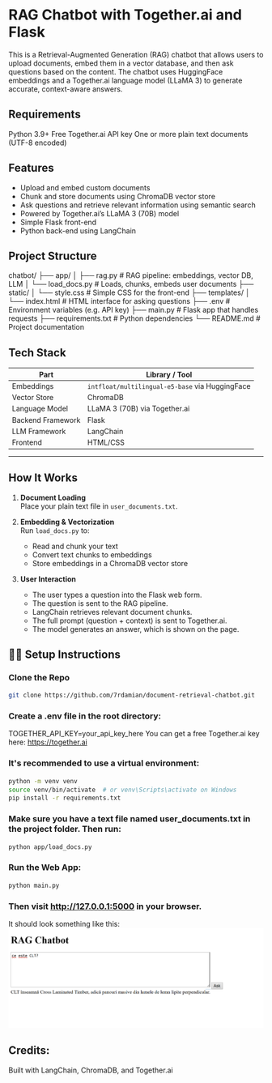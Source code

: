 # RAG Chatbot with Together.ai and Flask

This is a Retrieval-Augmented Generation (RAG) chatbot that allows users to upload documents, embed them in a vector database, and then ask questions based on the content. The chatbot uses HuggingFace embeddings and a Together.ai language model (LLaMA 3) to generate accurate, context-aware answers.

## Requirements

Python 3.9+
Free Together.ai API key
One or more plain text documents (UTF-8 encoded)


## Features

- Upload and embed custom documents
- Chunk and store documents using ChromaDB vector store
- Ask questions and retrieve relevant information using semantic search
- Powered by Together.ai’s LLaMA 3 (70B) model
- Simple Flask front-end
- Python back-end using LangChain


## Project Structure

chatbot/
├── app/
│ ├── rag.py # RAG pipeline: embeddings, vector DB, LLM
│ └── load_docs.py # Loads, chunks, embeds user documents
├── static/
│ └── style.css # Simple CSS for the front-end
├── templates/
│ └── index.html # HTML interface for asking questions
├── .env # Environment variables (e.g. API key)
├── main.py # Flask app that handles requests
├── requirements.txt # Python dependencies
└── README.md # Project documentation


## Tech Stack

| Part              | Library / Tool                          |
|-------------------|------------------------------------------|
| Embeddings        | `intfloat/multilingual-e5-base` via HuggingFace |
| Vector Store      | ChromaDB                                 |
| Language Model    | LLaMA 3 (70B) via Together.ai            |
| Backend Framework | Flask                                    |
| LLM Framework     | LangChain                                |
| Frontend          | HTML/CSS                                 |

---

## How It Works

1. **Document Loading**  
   Place your plain text file in `user_documents.txt`.

2. **Embedding & Vectorization**  
   Run `load_docs.py` to:
   - Read and chunk your text
   - Convert text chunks to embeddings
   - Store embeddings in a ChromaDB vector store

3. **User Interaction**
   - The user types a question into the Flask web form.
   - The question is sent to the RAG pipeline.
   - LangChain retrieves relevant document chunks.
   - The full prompt (question + context) is sent to Together.ai.
   - The model generates an answer, which is shown on the page.


## 🧑‍💻 Setup Instructions

### Clone the Repo

```bash
git clone https://github.com/7rdamian/document-retrieval-chatbot.git
```

### Create a .env file in the root directory: 

TOGETHER_API_KEY=your_api_key_here
You can get a free Together.ai key here: https://together.ai

### It's recommended to use a virtual environment:

```bash
python -m venv venv
source venv/bin/activate  # or venv\Scripts\activate on Windows
pip install -r requirements.txt
```

### Make sure you have a text file named user_documents.txt in the project folder. Then run:

```bash
python app/load_docs.py
```

### Run the Web App:

```bash
python main.py
```

### Then visit http://127.0.0.1:5000 in your browser.

It should look something like this:
![Chatbot UI](docs/image-1.png)


## Credits:

Built with LangChain, ChromaDB, and Together.ai